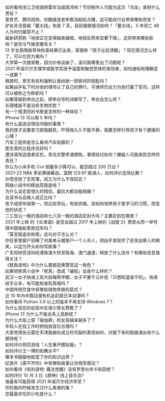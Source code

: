 如何看待浙江卫视错把雷军当成周鸿祎？节目制作人可能为这次「乌龙」承担什么责任？  
爱奇艺、腾讯视频、优酷接连宣布取消超前点播，这可能给行业带来哪些改变？  
驴友非法穿越「鳌太线」失联 7 天，目前搜救情况如何？「鳌太线」 5 年死亡 46 人为何仍屡禁不止？  
最新研究称「地球正在变得越来越暗，地球反照率显著下降」，这将带来哪些影响？是否与气候变暖有关？  
13 岁女孩喝敌草快检查结果已出来，家属称「孩子比较清醒」？现在情况怎么样了，可以化险为夷吗？  
大学第一次接家教，因为价格谈崩了，请问我哪里出了问题呢？  
2021 年诺贝尔生理学或医学奖授予温度和触觉受体的发现者，如何通俗地理解这一成果？  
租房时，房东有权利强制让我给她一把房间的钥匙吗？  
如果凶手私下时对他的律师认了自己的罪行，可律师仍全力为他打赢了官司。这样可以被称之为称职吗？  
如果穿越到李白之前，把李白写的诗都写了，李白会怎么样？  
长得矮是不是没有生物优势？  
有一个很漂亮的书房是怎样的一种体验？  
iPhone 13 可以用 5 年吗？  
有什么是适合情侣间做的事情？  
我的孩子说要拿刀把我戳死，吓得我久久不能平静，我要怎样引导孩子有个健康的心理？  
汽车工程师是怎么看待汽车贴膜的？  
医生真的比程序员好吗？  
遭涉酒驾逃逸者反抗，青岛交警李涌牺牲，事情经过如何？嫌疑人可能承担怎样的责任？  
你认为小米手机 Civi 销量多少算可以，能否超过 200 万台？  
2021-22 NBA 季前赛揭幕战，篮网 123:97 胜湖人，如何评价这场比赛？  
孙悟空改了生死簿，阎王为什么不改回去？  
网络小说中的精血究竟是啥？  
为什么谈恋爱很久的情侣，最后大都没能结婚？  
会读书与会做人成正比吗？  
孩子成绩年级第一，但比较贪玩，有些骄傲。该如何培养孩子爱学习的习惯，改变他的状态？  
二三百元一晚的酒店和七八百一晚的酒店区别大吗？主要区别在哪里？  
2021 年上映 的《长津湖》是否会超过 2017 年上映的《战狼 2》票房从而一举夺得中国电影票房冠军吗？  
「莫言路遥余秋雨」这句对子怎么对？  
你在家里窗户目睹了对面单元楼窗户一个人杀人，但凶手发现你了还发出瘆人的微笑。以这为开头如何写故事？  
广东将研究深圳经港珠澳大桥至珠海、澳门通道，释放了什么信号？有哪些信息值得关注？  
《鱿鱼游戏》中为什么要塑造黄警官这一角色？  
如果把修真小说中「修真」改成「编程」会是什么样的？  
武汉一女子快递上现大段侮辱字眼，女子不要千元补偿「只想知道谁干的」，快递经手众多，有可能核查到真相吗？  
中国传统饮食中有哪些贱物贵做的菜式？  
近 10 年内中国动漫有机会赶超日本动漫吗？  
如何看待 Python 3.9 以上的版本不再支持 Windows 7？  
为什么现在的初高中生很少穿长筒靴了？  
iPhone 13 为什么不能全系上高刷呢？  
为什么大街上穿「瑜伽裤」的女孩越来越多了？  
年轻人在找工作时把钱放首位合理吗？  
大家觉得张云雷在天津鼓曲社成立时司鼓的表现如何，对接下来的鼓曲演出有什么期待呢？  
如何评价网页游戏「人生重开模拟器」？  
如何评价王一博的街舞水平?  
哪本书狠狠地拓宽了你的知识边界？  
纪录片《离不开你》中有哪些故事让你倍受感动？  
如何看待《哈利波特: 魔法觉醒》没有罗恩伙伴卡和回想？  
如何评价 10 月 3 日《原神》线上音乐会?  
谁最有可能获得 2021 年诺贝尔经济学奖？  
你钓鱼的时候发生过什么离谱的事？  
您最喜欢吃的小吃是什么？  
